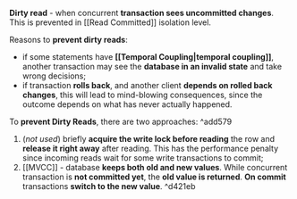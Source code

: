 **Dirty read** - when concurrent **transaction sees uncommitted changes**. This is prevented in [[Read Committed]] isolation level.

Reasons to **prevent dirty reads**:
- if some statements have **[[Temporal Coupling|temporal coupling]]**, another transaction may see the **database in an invalid state** and take wrong decisions;
- if transaction **rolls back**, and another client **depends on rolled back changes**, this will lead to mind-blowing consequences, since the outcome depends on what has never actually happened.

To **prevent Dirty Reads**, there are two approaches: ^add579
1. (_not used_) briefly **acquire the write lock before reading** the row and **release it right away** after reading. This has the performance penalty since incoming reads wait for some write transactions to commit;
2. [[MVCC]] - database **keeps both old and new values**. While concurrent transaction is **not committed yet**, the **old value is returned**. **On commit** transactions **switch to the new value**. ^d421eb
